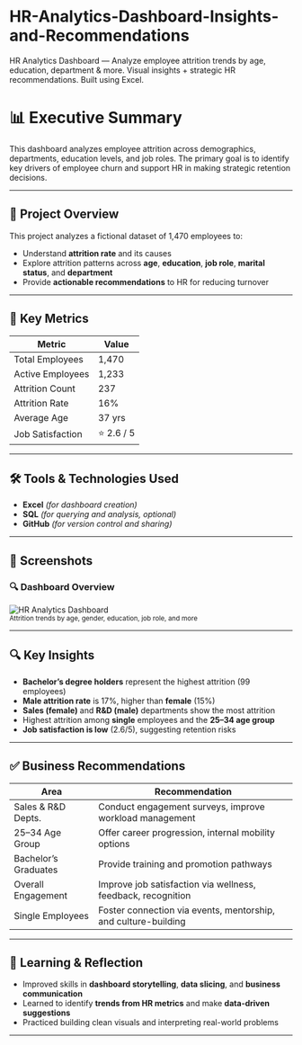# HR-Analytics-Dashboard-Insights-and-Recommendations
HR Analytics Dashboard — Analyze employee attrition trends by age, education, department &amp; more. Visual insights + strategic HR recommendations. Built using Excel.

# 📊 Executive Summary

This dashboard analyzes employee attrition across demographics, departments, education levels, and job roles. The primary goal is to identify key drivers of employee churn and support HR in making strategic retention decisions.

---

## 📁 Project Overview

This project analyzes a fictional dataset of 1,470 employees to:
- Understand **attrition rate** and its causes
- Explore attrition patterns across **age**, **education**, **job role**, **marital status**, and **department**
- Provide **actionable recommendations** to HR for reducing turnover

---

## 📌 Key Metrics

| Metric              | Value   |
|---------------------|---------|
| Total Employees     | 1,470   |
| Active Employees    | 1,233   |
| Attrition Count     | 237     |
| Attrition Rate      | 16%     |
| Average Age         | 37 yrs  |
| Job Satisfaction    | ⭐ 2.6 / 5 |

---

## 🛠 Tools & Technologies Used

- **Excel**  *(for dashboard creation)*
- **SQL** *(for querying and analysis, optional)*
- **GitHub** *(for version control and sharing)*

---

## 📸 Screenshots

### 🔍 Dashboard Overview  
![HR Analytics Dashboard](./screenshots/hr_dashboard.png)  
<sup>Attrition trends by age, gender, education, job role, and more</sup>

---

## 🔍 Key Insights

- **Bachelor’s degree holders** represent the highest attrition (99 employees)
- **Male attrition rate** is 17%, higher than **female** (15%)
- **Sales (female)** and **R&D (male)** departments show the most attrition
- Highest attrition among **single** employees and the **25–34 age group**
- **Job satisfaction is low** (2.6/5), suggesting retention risks

---

## ✅ Business Recommendations

| Area                  | Recommendation                                                                 |
|-----------------------|----------------------------------------------------------------------------------|
| Sales & R&D Depts.    | Conduct engagement surveys, improve workload management                         |
| 25–34 Age Group       | Offer career progression, internal mobility options                              |
| Bachelor’s Graduates  | Provide training and promotion pathways                                          |
| Overall Engagement    | Improve job satisfaction via wellness, feedback, recognition                     |
| Single Employees      | Foster connection via events, mentorship, and culture-building                   |

---

## 🧠 Learning & Reflection

- Improved skills in **dashboard storytelling**, **data slicing**, and **business communication**
- Learned to identify **trends from HR metrics** and make **data-driven suggestions**
- Practiced building clean visuals and interpreting real-world problems

---


